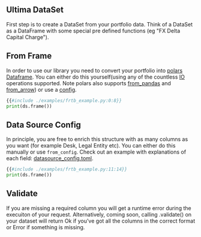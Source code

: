 ## Ultima DataSet

First step is to create a DataSet from your portfolio data. Think of a DataSet as a DataFrame with some special pre defined functions (eg "FX Delta Capital Charge").

## From Frame

In order to use our library you need to convert your portfolio into [polars](https://pola-rs.github.io/polars-book/user-guide/) [Dataframe](https://pola-rs.github.io/polars/py-polars/html/reference/dataframe/index.html). You can either do this yourself(using any of the countless [IO](https://pola-rs.github.io/polars-book/user-guide/howcani/io/csv.html) operations supported. Note polars also supports [from_pandas](https://pola-rs.github.io/polars/py-polars/html/reference/api/polars.from_pandas.html) and [from_arrow](https://pola-rs.github.io/polars/py-polars/html/reference/api/polars.from_arrow.html)) or use a [config](#data-source-config).

```python
{{#include ./examples/frtb_example.py:0:8}}
print(ds.frame())
```

## Data Source Config

In principle, you are free to enrich this structure with as many columns as you want (for example Desk, Legal Entity etc). You can either do this manually or use `from_config`. Check out an example with explanations of each field: [datasource_config.toml](https://ultima-bi.s3.eu-west-2.amazonaws.com/frtb/datasource_config.toml).

```python
{{#include ./examples/frtb_example.py:11:14}}
print(ds.frame())
```

## Validate

If you are missing a required column you will get a runtime error during the execuiton of your request. Alternatively, coming soon, calling .validate() on your dataset will return Ok if you've got all the columns in the correct format or Error if something is missing.
